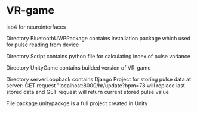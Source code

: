 # VR-game
lab4 for neurointerfaces

Directory BluetoothUWPPackage contains installation package which used for pulse reading from device

Directory Script contains python file for calculating index of pulse variance

Directory UnityGame contains builded version of VR-game

Directory serverLoopback contains Django Project for storing pulse data at server: GET request "localhost:8000/hr/update?bpm=78 will replace last stored data and GET request will return current stored pulse value

File package.unitypackge is a full project created in Unity
